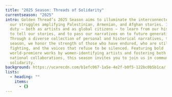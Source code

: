 ```yaml
---
title: "2025 Season: Threads of Solidarity"
currentseason: "2025"
intro: Golden Thread’s 2025 Season aims to illuminate the interconnectedness of
  our struggles amplifying Palestinian, Armenian, and Afghan stories. It is our
  duty — both as artists and as global citizens — to learn from our histories,
  to tell our stories, and to pass our narratives on to future generations.
  Through a diverse collection of personal and historical narratives, this
  season, we honor the strength of those who have endured, who are still
  fighting, and the voices that refuse to be silenced. Featuring bold
  world-premiere works by women-identifying artists and fostering both local and
  national collaborations, this season invites you to join us in community and
  solidarity.
background: https://ucarecdn.com/b1efc067-1a5e-4e2f-b0f5-122bc0b5b1ca/
lists:
  - heading: ""
    items:
      - {}
---
```


